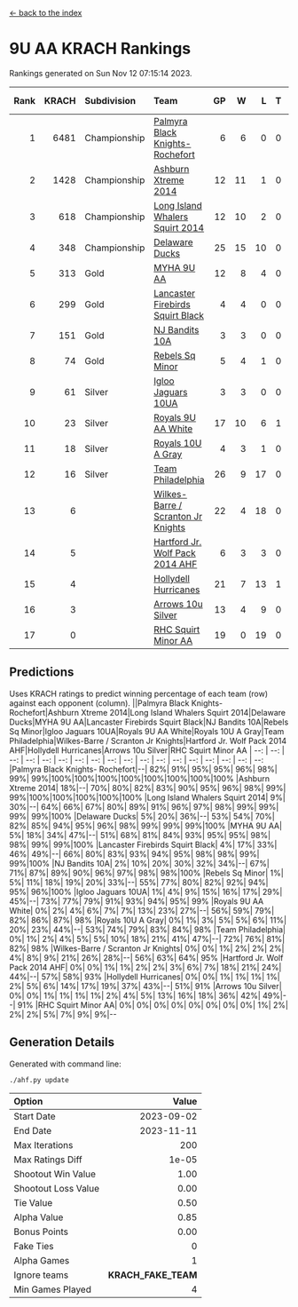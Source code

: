 [<- back to the index](readme.md)
# 9U AA KRACH Rankings
Rankings generated on Sun Nov 12 07:15:14 2023.

Rank|KRACH|Subdivision|Team|GP|W|L|T|OTW|OTL|SoS|Exp Wins|Win Diff
---:|---:|:---|:---|---:|---:|---:|---:|---:|---:|---:|---:|---:
1|6481|Championship|[Palmyra Black Knights- Rochefort](https://gamesheetstats.com/seasons/3659/teams/140260/schedule)|6|6|0|0|0|0|154|6.8|-0.0
2|1428|Championship|[Ashburn Xtreme 2014](https://gamesheetstats.com/seasons/3659/teams/140217/schedule)|12|11|1|0|0|0|162|11.8|-0.0
3|618|Championship|[Long Island Whalers Squirt 2014](https://gamesheetstats.com/seasons/3659/teams/140221/schedule)|12|10|2|0|1|0|215|10.8|-0.0
4|348|Championship|[Delaware Ducks](https://gamesheetstats.com/seasons/3659/teams/140218/schedule)|25|15|10|0|0|3|1082|15.8|-0.0
5|313|Gold|[MYHA 9U AA](https://gamesheetstats.com/seasons/3659/teams/140222/schedule)|12|8|4|0|2|0|234|8.8|-0.0
6|299|Gold|[Lancaster Firebirds Squirt Black](https://gamesheetstats.com/seasons/3659/teams/140256/schedule)|4|4|0|0|0|0|9|4.9|0.0
7|151|Gold|[NJ Bandits 10A](https://gamesheetstats.com/seasons/3659/teams/140259/schedule)|3|3|0|0|0|0|6|3.9|0.0
8|74|Gold|[Rebels Sq Minor](https://gamesheetstats.com/seasons/3659/teams/140223/schedule)|5|4|1|0|1|0|63|4.9|0.0
9|61|Silver|[Igloo Jaguars 10UA](https://gamesheetstats.com/seasons/3659/teams/140253/schedule)|3|3|0|0|0|0|2|3.9|0.0
10|23|Silver|[Royals 9U AA White](https://gamesheetstats.com/seasons/3659/teams/140225/schedule)|17|10|6|1|0|0|136|11.4|0.0
11|18|Silver|[Royals 10U A Gray](https://gamesheetstats.com/seasons/3659/teams/140262/schedule)|4|3|1|0|0|0|6|3.9|0.0
12|16|Silver|[Team Philadelphia](https://gamesheetstats.com/seasons/3659/teams/140226/schedule)|26|9|17|0|0|1|565|9.9|0.0
13|6||[Wilkes-Barre / Scranton Jr Knights](https://gamesheetstats.com/seasons/3659/teams/140228/schedule)|22|4|18|0|0|0|748|4.9|0.0
14|5||[Hartford Jr. Wolf Pack 2014 AHF](https://gamesheetstats.com/seasons/3659/teams/140219/schedule)|6|3|3|0|0|0|91|3.9|0.0
15|4||[Hollydell Hurricanes](https://gamesheetstats.com/seasons/3659/teams/140220/schedule)|21|7|13|1|0|0|94|8.4|0.0
16|3||[Arrows 10u Silver](https://gamesheetstats.com/seasons/3659/teams/140216/schedule)|13|4|9|0|0|0|166|4.9|0.0
17|0||[RHC Squirt Minor AA](https://gamesheetstats.com/seasons/3659/teams/140224/schedule)|19|0|19|0|0|0|99|0.9|0.0

## Predictions
Uses KRACH ratings to predict winning percentage of each team (row) against each opponent (column).
||Palmyra Black Knights- Rochefort|Ashburn Xtreme 2014|Long Island Whalers Squirt 2014|Delaware Ducks|MYHA 9U AA|Lancaster Firebirds Squirt Black|NJ Bandits 10A|Rebels Sq Minor|Igloo Jaguars 10UA|Royals 9U AA White|Royals 10U A Gray|Team Philadelphia|Wilkes-Barre / Scranton Jr Knights|Hartford Jr. Wolf Pack 2014 AHF|Hollydell Hurricanes|Arrows 10u Silver|RHC Squirt Minor AA
| --: | --: | --: | --: | --: | --: | --: | --: | --: | --: | --: | --: | --: | --: | --: | --: | --: | --: 
|Palmyra Black Knights- Rochefort|--| 82%| 91%| 95%| 95%| 96%| 98%| 99%| 99%|100%|100%|100%|100%|100%|100%|100%|100%
|Ashburn Xtreme 2014| 18%|--| 70%| 80%| 82%| 83%| 90%| 95%| 96%| 98%| 99%| 99%|100%|100%|100%|100%|100%
|Long Island Whalers Squirt 2014|  9%| 30%|--| 64%| 66%| 67%| 80%| 89%| 91%| 96%| 97%| 98%| 99%| 99%| 99%| 99%|100%
|Delaware Ducks|  5%| 20%| 36%|--| 53%| 54%| 70%| 82%| 85%| 94%| 95%| 96%| 98%| 99%| 99%| 99%|100%
|MYHA 9U AA|  5%| 18%| 34%| 47%|--| 51%| 68%| 81%| 84%| 93%| 95%| 95%| 98%| 98%| 99%| 99%|100%
|Lancaster Firebirds Squirt Black|  4%| 17%| 33%| 46%| 49%|--| 66%| 80%| 83%| 93%| 94%| 95%| 98%| 98%| 99%| 99%|100%
|NJ Bandits 10A|  2%| 10%| 20%| 30%| 32%| 34%|--| 67%| 71%| 87%| 89%| 90%| 96%| 97%| 98%| 98%|100%
|Rebels Sq Minor|  1%|  5%| 11%| 18%| 19%| 20%| 33%|--| 55%| 77%| 80%| 82%| 92%| 94%| 95%| 96%|100%
|Igloo Jaguars 10UA|  1%|  4%|  9%| 15%| 16%| 17%| 29%| 45%|--| 73%| 77%| 79%| 91%| 93%| 94%| 95%| 99%
|Royals 9U AA White|  0%|  2%|  4%|  6%|  7%|  7%| 13%| 23%| 27%|--| 56%| 59%| 79%| 82%| 86%| 87%| 98%
|Royals 10U A Gray|  0%|  1%|  3%|  5%|  5%|  6%| 11%| 20%| 23%| 44%|--| 53%| 74%| 79%| 83%| 84%| 98%
|Team Philadelphia|  0%|  1%|  2%|  4%|  5%|  5%| 10%| 18%| 21%| 41%| 47%|--| 72%| 76%| 81%| 82%| 98%
|Wilkes-Barre / Scranton Jr Knights|  0%|  0%|  1%|  2%|  2%|  2%|  4%|  8%|  9%| 21%| 26%| 28%|--| 56%| 63%| 64%| 95%
|Hartford Jr. Wolf Pack 2014 AHF|  0%|  0%|  1%|  1%|  2%|  2%|  3%|  6%|  7%| 18%| 21%| 24%| 44%|--| 57%| 58%| 93%
|Hollydell Hurricanes|  0%|  0%|  1%|  1%|  1%|  1%|  2%|  5%|  6%| 14%| 17%| 19%| 37%| 43%|--| 51%| 91%
|Arrows 10u Silver|  0%|  0%|  1%|  1%|  1%|  1%|  2%|  4%|  5%| 13%| 16%| 18%| 36%| 42%| 49%|--| 91%
|RHC Squirt Minor AA|  0%|  0%|  0%|  0%|  0%|  0%|  0%|  0%|  1%|  2%|  2%|  2%|  5%|  7%|  9%|  9%|--

## Generation Details

Generated with command line:
```
./ahf.py update
```

| Option | Value |
| :----- | ----: |
| Start Date | 2023-09-02 |
| End Date | 2023-11-11 |
| Max Iterations | 200 |
| Max Ratings Diff | 1e-05 |
| Shootout Win Value | 1.00 |
| Shootout Loss Value | 0.00 |
| Tie Value | 0.50 |
| Alpha Value | 0.85 |
| Bonus Points | 0.00 |
| Fake Ties | 0 |
| Alpha Games | 1 |
| Ignore teams | __KRACH_FAKE_TEAM__ |
| Min Games Played | 4 |

